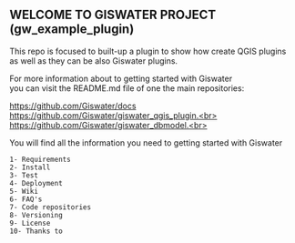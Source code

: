 ## WELCOME TO GISWATER PROJECT (gw_example_plugin)

This repo is focused to built-up a plugin to show how create QGIS plugins as well as they can be also Giswater plugins.

For more information about to getting started with Giswater<br> you can visit the README.md file of one the main repositories:

https://github.com/Giswater/docs<br>
https://github.com/Giswater/giswater_qgis_plugin.<br>
https://github.com/Giswater/giswater_dbmodel.<br>

You will find all the information you need to getting started with Giswater<br>

	1- Requirements
	2- Install
	3- Test
	4- Deployment
	5- Wiki
	6- FAQ's
	7- Code repositories
	8- Versioning
	9- License
	10- Thanks to
